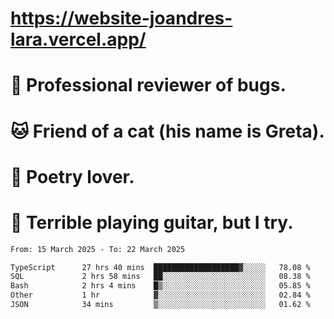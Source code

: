 # https://website-joandres-lara.vercel.app/
# 🐛 Professional reviewer of bugs.
# 🐱 Friend of a cat (his name is Greta).
# 📜 Poetry lover.
# 🎸 Terrible playing guitar, but I try.

<!--START_SECTION:waka-->

```txt
From: 15 March 2025 - To: 22 March 2025

TypeScript      27 hrs 40 mins  ███████████████████▓░░░░░   78.08 %
SQL             2 hrs 58 mins   ██░░░░░░░░░░░░░░░░░░░░░░░   08.38 %
Bash            2 hrs 4 mins    █▒░░░░░░░░░░░░░░░░░░░░░░░   05.85 %
Other           1 hr            ▓░░░░░░░░░░░░░░░░░░░░░░░░   02.84 %
JSON            34 mins         ▒░░░░░░░░░░░░░░░░░░░░░░░░   01.62 %
```

<!--END_SECTION:waka-->
